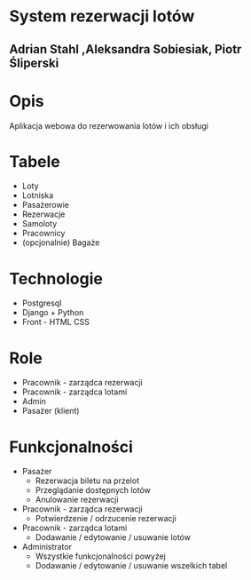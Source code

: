 # System rezerwacji lotów

## Adrian Stahl ,Aleksandra Sobiesiak, Piotr Śliperski

# Opis

Aplikacja webowa do rezerwowania lotów i ich obsługi

# Tabele

- Loty
- Lotniska
- Pasażerowie
- Rezerwacje
- Samoloty
- Pracownicy
- (opcjonalnie) Bagaże

# Technologie

- Postgresql
- Django + Python
- Front - HTML CSS

# Role

- Pracownik - zarządca rezerwacji
- Pracownik - zarządca lotami
- Admin
- Pasażer (klient)

# Funkcjonalności

- Pasażer
  - Rezerwacja biletu na przelot
  - Przeglądanie dostępnych lotów
  - Anulowanie rezerwacji
- Pracownik - zarządca rezerwacji
  - Potwierdzenie / odrzucenie rezerwacji
- Pracownik - zarządca lotami
  - Dodawanie / edytowanie / usuwanie lotów
- Administrator
  - Wszystkie funkcjonalności powyżej
  - Dodawanie / edytowanie / usuwanie wszelkich tabel

